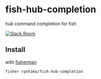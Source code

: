 # fish-hub-completion

hub command completion for fish

[![Slack Room][slack-badge]][slack-link]


## Install

with [fisherman]

```
fisher ryotako/fish-hub-completion
```


[slack-link]: https://fisherman-wharf.herokuapp.com
[slack-badge]: https://fisherman-wharf.herokuapp.com/badge.svg
[fisherman]: https://github.com/fisherman/fisherman
